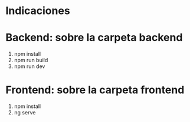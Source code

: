 # Indicaciones


# Backend: sobre la carpeta backend
1) npm install
2) npm run build
3) npm run dev




# Frontend: sobre la carpeta frontend

1) npm install
2) ng serve



